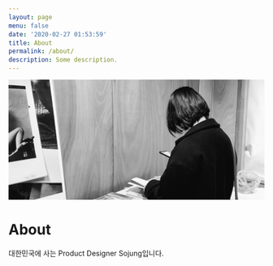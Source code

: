 ```yaml
---
layout: page
menu: false
date: '2020-02-27 01:53:59'
title: About
permalink: /about/
description: Some description.
---
```


<img class="img-rounded-corners {border-radius:20px;}" src="/assets/img/uploads/profile.png" alt="Thiago Rossener" width="768">

# About

대한민국에 사는 Product Designer Sojung입니다.

